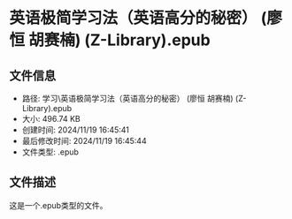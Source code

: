 ﻿# 英语极简学习法（英语高分的秘密） (廖恒 胡赛楠) (Z-Library).epub

## 文件信息
- 路径: 学习\英语极简学习法（英语高分的秘密） (廖恒 胡赛楠) (Z-Library).epub
- 大小: 496.74 KB
- 创建时间: 2024/11/19 16:45:41
- 最后修改时间: 2024/11/19 16:45:44
- 文件类型: .epub

## 文件描述
这是一个.epub类型的文件。

